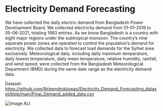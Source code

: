 # Electricity Demand Forecasting
 We have collected the daily electric demand from Bangladesh Power Development Board. We collected electricity demand from 01-01-2016 to 05-06-2021, totaling 1983 entries. As we know Bangladesh is a country with eight major regions under the subtropical monsoon. The country’s nine separate power zones are operated to control the population’s demand for electricity. We collected data to forecast load demands for the Sylhet area exclusively. Meteorological data, including daily maximum temperature, daily lowest temperature, daily mean temperature, relative
 humidity, rainfall, and wind speed, were collected from the Bangladesh Meteorological Department (BMD) during the same date range as the electricity demand data.
 
Dataset: https://github.com/Nripendrobiswas/Electricity_Demand_Forecasting_dataset/blob/main/Final_Demand_added_data.csv

![Image ALt](https://github.com/Nripendrobiswas/Electricity_Demand_Forecasting_dataset/blob/255d85addb965f563fbe18fb912322754a678030/parameters.png)
